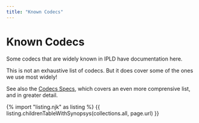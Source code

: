 ```yaml
---
title: "Known Codecs"
---
```


Known Codecs
============

Some codecs that are widely known in IPLD have documentation here.

This is not an exhaustive list of codecs. But it does cover some of the ones we use most widely!

See also the [Codecs Specs](/specs/codecs/), which covers an even more comprensive list, and in greater detail.

{% import "listing.njk" as listing %}
{{ listing.childrenTableWithSynopsys(collections.all, page.url) }}
